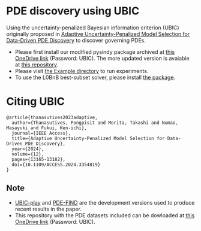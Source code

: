 # PDE discovery using UBIC
Using the uncertainty-penalized Bayesian information criterion (UBIC) originally proposed in [Adaptive Uncertainty-Penalized Model Selection for Data-Driven PDE Discovery](https://ieeexplore.ieee.org/document/10401233) to discover governing PDEs.

- Please first install our modified pysindy package archived at [this OneDrive link](https://chula-my.sharepoint.com/:u:/g/personal/pongpisit_t_alumni_chula_ac_th/EX7weU9tSe9BtbQjJXrGQG0Bxlj8d-nkEK6DZYsvLXbjhw) (Password: UBIC). The more updated version is avaiable at [this repository](https://github.com/Pongpisit-Thanasutives/pysindy).
- Please visit [the Example directory](Examples/) to run experiments.
- To use the L0BnB best-subset solver, please install [the package](https://github.com/Pongpisit-Thanasutives/l0bnb).

# Citing UBIC

```
@article{thanasutives2023adaptive,
  author={Thanasutives, Pongpisit and Morita, Takashi and Numao, Masayuki and Fukui, Ken-ichi},
  journal={IEEE Access},
  title={Adaptive Uncertainty-Penalized Model Selection for Data-Driven PDE Discovery},
  year={2024},
  volume={12},
  pages={13165-13182},
  doi={10.1109/ACCESS.2024.3354819}
}
```

## Note
- [UBIC-play](https://github.com/Pongpisit-Thanasutives/UBIC-play) and [PDE-FIND](https://github.com/Pongpisit-Thanasutives/PDE-FIND) are the development versions used to produce recent results in the paper.
- This repository with the PDE datasets included can be dowloaded at [this OneDrive link](https://1drv.ms/u/s!At4wi09gz845wWly-HvmQPhMqgl2?e=N9LyVK) (Password: UBIC).

